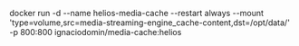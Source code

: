 docker run -d --name helios-media-cache --restart always --mount 'type=volume,src=media-streaming-engine_cache-content,dst=/opt/data/' -p 800:800 ignaciodomin/media-cache:helios